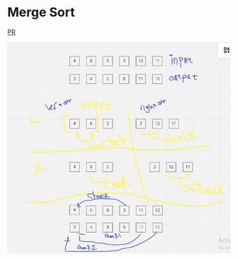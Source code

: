 # Merge Sort
[PR](https://github.com/oqlaalrefai/data-structures-and-algorithms/pull/34)


![merge sort](mergeSort.PNG)
